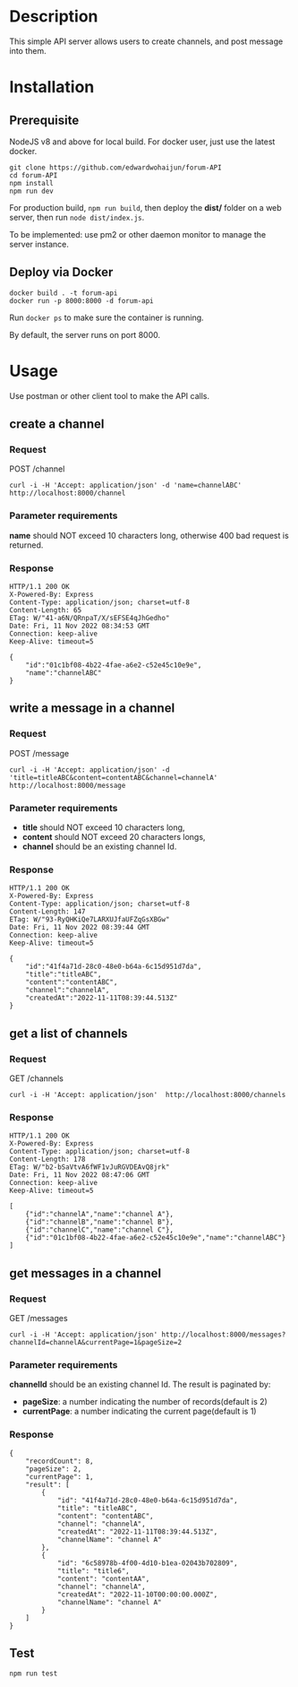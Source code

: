 # Description
This simple API server allows users to create channels, and post message into them.

# Installation
## Prerequisite
NodeJS v8 and above for local build. For docker user, just use the latest docker.
```
git clone https://github.com/edwardwohaijun/forum-API
cd forum-API
npm install
npm run dev
```
For production build, `npm run build`, then deploy the **dist/** folder on a web server, then run `node dist/index.js`.

To be implemented: use pm2 or other daemon monitor to manage the server instance.
## Deploy via Docker
```
docker build . -t forum-api
docker run -p 8000:8000 -d forum-api
```
Run `docker ps` to make sure the container is running.

By default, the server runs on port 8000.

# Usage
Use postman or other client tool to make the API calls.
## create a channel
### Request
POST /channel
```
curl -i -H 'Accept: application/json' -d 'name=channelABC' http://localhost:8000/channel
```
### Parameter requirements
**name** should NOT exceed 10 characters long, otherwise 400 bad request is returned.
### Response
```
HTTP/1.1 200 OK
X-Powered-By: Express
Content-Type: application/json; charset=utf-8
Content-Length: 65
ETag: W/"41-a6N/QRnpaT/X/sEFSE4qJhGedho"
Date: Fri, 11 Nov 2022 08:34:53 GMT
Connection: keep-alive
Keep-Alive: timeout=5

{
    "id":"01c1bf08-4b22-4fae-a6e2-c52e45c10e9e",
    "name":"channelABC"
}
```
## write a message in a channel
### Request
POST /message
```
curl -i -H 'Accept: application/json' -d 'title=titleABC&content=contentABC&channel=channelA' http://localhost:8000/message
```
### Parameter requirements
- **title** should NOT exceed 10 characters long, 
- **content** should NOT exceed 20 characters longs,
- **channel** should be an existing channel Id.
### Response
```
HTTP/1.1 200 OK
X-Powered-By: Express
Content-Type: application/json; charset=utf-8
Content-Length: 147
ETag: W/"93-RyQHKiQe7LARXUJfaUFZqGsXBGw"
Date: Fri, 11 Nov 2022 08:39:44 GMT
Connection: keep-alive
Keep-Alive: timeout=5

{
    "id":"41f4a71d-28c0-48e0-b64a-6c15d951d7da",
    "title":"titleABC",
    "content":"contentABC",
    "channel":"channelA",
    "createdAt":"2022-11-11T08:39:44.513Z"
}
```
## get a list of channels
### Request
GET /channels
```
curl -i -H 'Accept: application/json'  http://localhost:8000/channels
```
### Response
```
HTTP/1.1 200 OK
X-Powered-By: Express
Content-Type: application/json; charset=utf-8
Content-Length: 178
ETag: W/"b2-bSaVtvA6fWF1vJuRGVDEAvQ8jrk"
Date: Fri, 11 Nov 2022 08:47:06 GMT
Connection: keep-alive
Keep-Alive: timeout=5

[
    {"id":"channelA","name":"channel A"},
    {"id":"channelB","name":"channel B"},
    {"id":"channelC","name":"channel C"},
    {"id":"01c1bf08-4b22-4fae-a6e2-c52e45c10e9e","name":"channelABC"}
]
```

## get messages in a channel
### Request
GET /messages
```
curl -i -H 'Accept: application/json' http://localhost:8000/messages?channelId=channelA&currentPage=1&pageSize=2
```
### Parameter requirements
**channelId** should be an existing channel Id. The result is paginated by:
- **pageSize**: a number indicating the number of records(default is 2)
- **currentPage**: a number indicating the current page(default is 1)
### Response
```
{
    "recordCount": 8,
    "pageSize": 2,
    "currentPage": 1,
    "result": [
        {
            "id": "41f4a71d-28c0-48e0-b64a-6c15d951d7da",
            "title": "titleABC",
            "content": "contentABC",
            "channel": "channelA",
            "createdAt": "2022-11-11T08:39:44.513Z",
            "channelName": "channel A"
        },
        {
            "id": "6c58978b-4f00-4d10-b1ea-02043b702809",
            "title": "title6",
            "content": "contentAA",
            "channel": "channelA",
            "createdAt": "2022-11-10T00:00:00.000Z",
            "channelName": "channel A"
        }
    ]
}
```
## Test
`npm run test`
